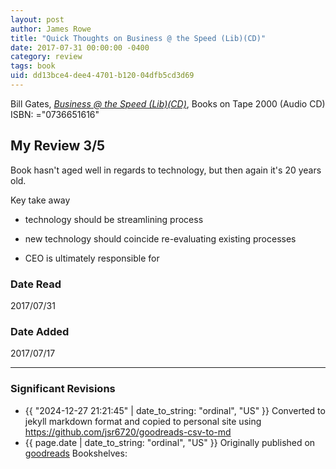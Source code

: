 ```yaml
---
layout: post
author: James Rowe
title: "Quick Thoughts on Business @ the Speed (Lib)(CD)"
date: 2017-07-31 00:00:00 -0400
category: review
tags: book 
uid: dd13bce4-dee4-4701-b120-04dfb5cd3d69
---
```


Bill  Gates, *[Business @ the Speed (Lib)(CD)](https://www.goodreads.com/book/show/16681335)*,  Books on Tape 2000 (Audio CD) ISBN: ="0736651616"

## My Review 3/5

Book hasn't aged well in regards to technology, but then again it's 20 years old.

Key take away

* technology should be streamlining process

* new technology should coincide re-evaluating existing processes

* CEO is ultimately responsible for 

### Date Read
2017/07/31

### Date Added
2017/07/17

---

### Significant Revisions

- {{ "2024-12-27 21:21:45" | date_to_string: "ordinal", "US" }} Converted to jekyll markdown format and copied to personal site using <https://github.com/jsr6720/goodreads-csv-to-md>
- {{ page.date | date_to_string: "ordinal", "US" }} Originally published on [goodreads](https://www.goodreads.com) Bookshelves: 